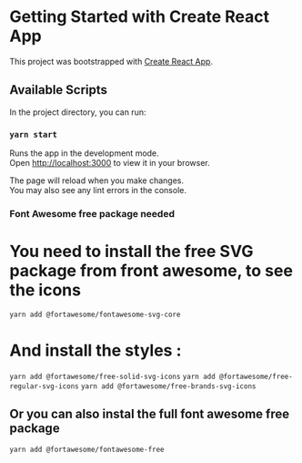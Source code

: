 # Getting Started with Create React App

This project was bootstrapped with [Create React App](https://github.com/facebook/create-react-app).

## Available Scripts

In the project directory, you can run:

### `yarn start`

Runs the app in the development mode.\
Open [http://localhost:3000](http://localhost:3000) to view it in your browser.

The page will reload when you make changes.\
You may also see any lint errors in the console.

### Font Awesome free package needed

# You need to install the free SVG package from front awesome, to see the icons

`yarn add @fortawesome/fontawesome-svg-core`

# And install the styles :

`yarn add @fortawesome/free-solid-svg-icons`
`yarn add @fortawesome/free-regular-svg-icons`
`yarn add @fortawesome/free-brands-svg-icons`

## Or you can also instal the full font awesome free package

`yarn add @fortawesome/fontawesome-free`
